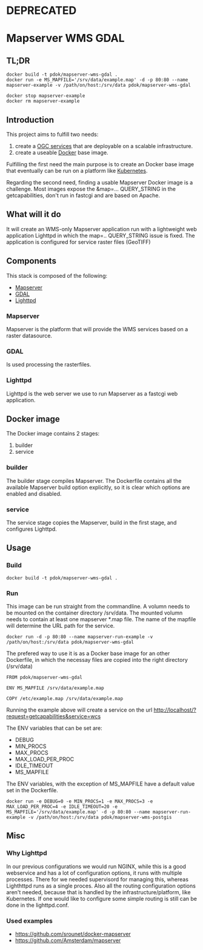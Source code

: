 # DEPRECATED
# Mapserver WMS GDAL

## TL;DR

```docker
docker build -t pdok/mapserver-wms-gdal .
docker run -e MS_MAPFILE='/srv/data/example.map' -d -p 80:80 --name mapserver-example -v /path/on/host:/srv/data pdok/mapserver-wms-gdal

docker stop mapserver-example
docker rm mapserver-example
```

## Introduction

This project aims to fulfill two needs:

1. create a [OGC services](http://www.opengeospatial.org/standards) that are deployable on a scalable infrastructure.
2. create a useable [Docker](https://www.docker.com) base image.

Fulfilling the first need the main purpose is to create an Docker base image that eventually can be run on a platform like [Kubernetes](https://kubernetes.io/).

Regarding the second need, finding a usable Mapserver Docker image is a challenge. Most images expose the &map=... QUERY_STRING in the getcapabilities, don't run in fastcgi and are based on Apache.

## What will it do

It will create an WMS-only Mapserver application run with a lightweight web application Lighttpd in which the map=.. QUERY_STRING issue is fixed. The application is configured for service raster files (GeoTIFF)

## Components

This stack is composed of the following:

* [Mapserver](http://mapserver.org/)
* [GDAL](http://www.gdal.org/)
* [Lighttpd](https://www.lighttpd.net/)

### Mapserver

Mapserver is the platform that will provide the WMS services based on a raster datasource.

### GDAL

Is used processing the rasterfiles.

### Lighttpd

Lighttpd is the web server we use to run Mapserver as a fastcgi web application.

## Docker image

The Docker image contains 2 stages:

1. builder
2. service

### builder

The builder stage compiles Mapserver. The Dockerfile contains all the available Mapserver build option explicitly, so it is clear which options are enabled and disabled.

### service

The service stage copies the Mapserver, build in the first stage, and configures Lighttpd.

## Usage

### Build

```docker
docker build -t pdok/mapserver-wms-gdal .
```

### Run

This image can be run straight from the commandline. A volumn needs to be mounted on the container directory /srv/data. The mounted volumn needs to contain at least one mapserver *.map file. The name of the mapfile will determine the URL path for the service.

```docker
docker run -d -p 80:80 --name mapserver-run-example -v /path/on/host:/srv/data pdok/mapserver-wms-gdal
```

The prefered way to use it is as a Docker base image for an other Dockerfile, in which the necessay files are copied into the right directory (/srv/data)

```docker
FROM pdok/mapserver-wms-gdal

ENV MS_MAPFILE /srv/data/example.map

COPY /etc/example.map /srv/data/example.map
```

Running the example above will create a service on the url <http://localhost/?request=getcapabilities&service=wcs>

The ENV variables that can be set are:

* DEBUG
* MIN_PROCS
* MAX_PROCS
* MAX_LOAD_PER_PROC
* IDLE_TIMEOUT
* MS_MAPFILE

The ENV variables, with the exception of MS_MAPFILE have a default value set in the Dockerfile.

```docker
docker run -e DEBUG=0 -e MIN_PROCS=1 -e MAX_PROCS=3 -e MAX_LOAD_PER_PROC=4 -e IDLE_TIMEOUT=20 -e MS_MAPFILE='/srv/data/example.map' -d -p 80:80 --name mapserver-run-example -v /path/on/host:/srv/data pdok/mapserver-wms-postgis
```

## Misc

### Why Lighttpd

In our previous configurations we would run NGINX, while this is a good webservice and has a lot of configuration options, it runs with multiple processes. There for we needed supervisord for managing this, whereas Lighthttpd runs as a single proces. Also all the routing configuration options aren't needed, because that is handled by the infrastructure/platform, like Kubernetes. If one would like to configure some simple routing is still can be done in the lighttpd.conf.

### Used examples

* https://github.com/srounet/docker-mapserver
* https://github.com/Amsterdam/mapserver
